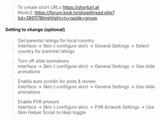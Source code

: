 > To create short URLs https://shorturl.at  
Modv2: https://forum.kodi.tv/showthread.php?tid=366117&highlight=tv+guide+group  


#### Setting to change (optional)

> Get parental ratings for local country   
Interface -> Skin (-configure skin) -> General Settings -> Select country for parental ratings
   
> Turn off slide animations  
Interface -> Skin (-configure skin) -> General Settings -> Use slide animations
   
> Enable auto scrollin for plots & review  
Interface -> Skin (-configure skin) -> General Settings -> Use slide animations
   
> Enable PVR artwork   
Interface -> Skin (-configure skin) -> PVR Artwork Settings -> Use Skin Helper Script to Hepl toggle  
